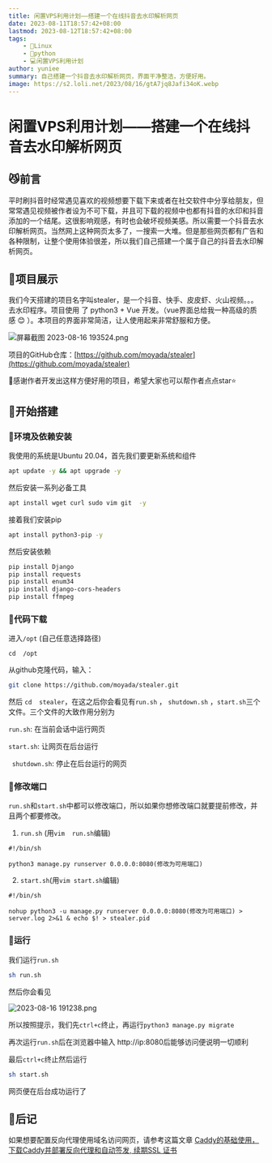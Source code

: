 ```yaml
---
title: 闲置VPS利用计划——搭建一个在线抖音去水印解析网页
date: 2023-08-11T18:57:42+08:00
lastmod: 2023-08-12T18:57:42+08:00
tags: 
    - 🐘Linux
    - 🍍python
    - 💻闲置VPS利用计划
author: yuniee
summary: 自己搭建一个抖音去水印解析网页，界面干净整洁，方便好用。
image: https://s2.loli.net/2023/08/16/gtA7jq8Jafi34oK.webp
---
```


# 闲置VPS利用计划——搭建一个在线抖音去水印解析网页

## 😼前言

平时刷抖音时经常遇见喜欢的视频想要下载下来或者在社交软件中分享给朋友，但常常遇见视频被作者设为不可下载，并且可下载的视频中也都有抖音的水印和抖音添加的一个结尾。这很影响观感，有时也会破坏视频美感。所以需要一个抖音去水印解析网页。当然网上这种网页太多了，一搜索一大堆。但是那些网页都有广告和各种限制，让整个使用体验很差，所以我们自己搭建一个属于自己的抖音去水印解析网页。

## 🦁项目展示

我们今天搭建的项目名字叫stealer，是一个抖音、快手、皮皮虾、火山视频。。。去水印程序。项目使用 了 python3 + Vue 开发。（vue界面总给我一种高级的质感 😊   ）。本项目的界面非常简洁，让人使用起来非常舒服和方便。

![屏幕截图 2023-08-16 193524.png](https://s2.loli.net/2023/08/16/dPnekcvZO9T6CV3.png)

项目的GitHub仓库：[https://github.com/moyada/stealer](https://github.com/moyada/stealer)

🙇‍感谢作者开发出这样方便好用的项目，希望大家也可以帮作者点点star⭐



## 💪开始搭建

### 🤒环境及依赖安装

我使用的系统是Ubuntu 20.04，首先我们要更新系统和组件

```bash
apt update -y && apt upgrade -y
```

然后安装一系列必备工具

```bash
apt install wget curl sudo vim git  -y
```

接着我们安装pip

```bash
apt install python3-pip -y
```

然后安装依赖

```bash
pip install Django
pip install requests
pip install enum34
pip install django-cors-headers
pip install ffmpeg
```

### 🦖代码下载

进入`/opt` (自己任意选择路径)  

`cd  /opt`

从github克隆代码，输入：

```bash
git clone https://github.com/moyada/stealer.git
```



然后 `cd  stealer`，在这之后你会看见有`run.sh` ， `shutdown.sh`  ，`start.sh`三个文件。三个文件的大致作用分别为

`run.sh`: 在当前会话中运行网页

`start.sh`: 让网页在后台运行

` shutdown.sh`: 停止在后台运行的网页

### 🦩修改端口

`run.sh`和`start.sh`中都可以修改端口，所以如果你想修改端口就要提前修改，并且两个都要修改。

1. `run.sh`  (用`vim  run.sh`编辑)

```
#!/bin/sh

python3 manage.py runserver 0.0.0.0:8080(修改为可用端口)
```

2. `start.sh`(用`vim start.sh`编辑)

```
#!/bin/sh

nohup python3 -u manage.py runserver 0.0.0.0:8080(修改为可用端口) > server.log 2>&1 & echo $! > stealer.pid
```

### 🦾运行

我们运行`run.sh`

```bash
sh run.sh
```

然后你会看见

![2023-08-16 191238.png](https://s2.loli.net/2023/08/16/ugej1ACPMxvyEmf.png)

所以按照提示，我们先`ctrl+c`终止，再运行`python3 manage.py migrate`

再次运行`run.sh`后在浏览器中输入 http://ip:8080后能够访问便说明一切顺利

最后`ctrl+c`终止然后运行

```bash
sh start.sh
```

网页便在后台成功运行了

## 📕后记

如果想要配置反向代理使用域名访问网页，请参考这篇文章  [Caddy的基础使用，下载Caddy并部署反向代理和自动签发, 续期SSL 证书](https://www.yunieebk.com/2023/07/30/caddy%E7%9A%84%E5%9F%BA%E7%A1%80%E4%BD%BF%E7%94%A8%EF%BC%8C%E4%B8%8B%E8%BD%BDcaddy%E5%B9%B6%E9%83%A8%E7%BD%B2%E5%8F%8D%E5%90%91%E4%BB%A3%E7%90%86%E5%92%8C%E8%87%AA%E5%8A%A8%E7%AD%BE%E5%8F%91-%E7%BB%AD%E6%9C%9Fssl-%E8%AF%81%E4%B9%A6/)

